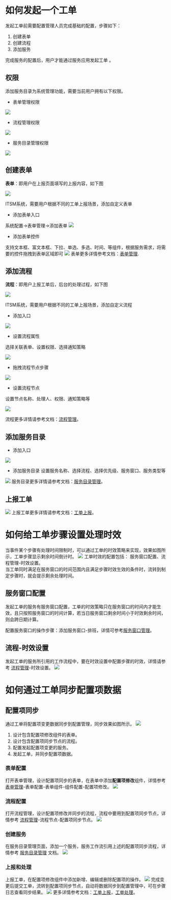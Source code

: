 # 如何发起一个工单
发起工单前需要配置管理人员完成基础的配置，步骤如下：
1. 创建表单
2. 创建流程
3. 添加服务

完成服务的配置后，用户才能通过服务应用发起工单 。

## 权限
添加服务目录为系统管理功能，需要当前用户拥有以下权限。

- 表单管理权限

![](image/表单管理权限.png)

- 流程管理权限

![](image/流程管理权限.png)


- 服务目录管理权限
 
![](image/服务目录权限.png)


## 创建表单

**表单**：即用户在上报页面填写的上报内容，如下图

![](image/添加服务目录-表单-1.png)

ITSM系统，需要用户根据不同的工单上报场景，添加自定义表单

- 添加表单入口

系统配置->表单管理->添加表单
![](image/添加服务目录-表单-添加入口.png)

- 添加表单控件

支持文本框、富文本框、下拉、单选、多选、时间、等组件，根据服务需求，将需要的控件拖拽到表单区域即可
![](image/添加服务目录-添加表单演示.gif) 
表单更多详情参考文档：[表单管理](../100.系统配置/3.数据和集成/表单管理.md).

## 添加流程

**流程**：即用户上报工单后，后台的处理过程，如下图

![](image/添加服务目录-创建流程-流程例示.png)

ITSM系统，需要用户根据不同的工单上报场景，添加自定义流程

- 添加入口

![](image/添加服务目录-添加流程入口.png)

- 设置流程属性

选择关联表单、设置权限、选择通知策略

![](image/添加服务目录-添加流程-流程设置.gif)

- 拖拽流程节点步骤

![](image/添加服务目录-添加流程-拖拽节点.gif)

- 设置流程节点

设置节点名称、处理人、权限、通知策略等

![](image/添加服务目录-添加流程-设置节点.gif)

流程更多详情请参考文档：[流程管理](流程管理/流程管理.md)。

## 添加服务目录

- 添加入口

![](image/添加服务目录-添加入口.png)

- 添加服务目录
设置服务名称、选择流程、选择优先级、服务窗口、服务类型等

![](image/添加服务目录.gif)
服务目录更多详情请参考文档：[服务目录管理](服务/服务目录管理.md)。

## 上报工单

![](image/添加服务目录-完成.png)
上报工单更多详情请参考文档：[工单上报](工单上报/工单上报.md)。

# 如何给工单步骤设置处理时效
当事件某个步骤有处理时间限制时，可以通过工单的时效策略来实现，效果如图所示，工单步骤显示剩余时间倒计时。
![](image/工单时效效果图.png)
工单时效的配置包括： 服务窗口配置、流程管理-时效设置。<br>
当工单同时满足在服务窗口的时间范围内且满足步骤时效生效的条件时，流转到制定步骤时，就会提示剩余处理时间。

## 服务窗口配置
发起工单的服务有服务窗口配置，工单的时效策略只在服务窗口的时间内才能生效，且只按照服务窗口的时间计算，若当日服务窗口剩余时间小于时效剩余时间，则会跨日期计算。

配置服务窗口的操作步骤：添加服务窗口-排班，详情可参考[服务窗口管理](../100.系统配置/5.基础服务/服务窗口管理.md)。

## 流程-时效设置
发起工单的服务所引用的工作流程中，要在时效设置中配置步骤的时效，详情请参考 [流程管理](流程管理/流程管理.md)-时效设置。
![](image/流程时效策略效果图.png)

# 如何通过工单同步配置项数据

## 配置项同步
通过工单将配置项变更数据同步到配置管理，同步效果如图所示。
   ![](image/配置项同步.png)
  1. 设计包含配置项修改组件的表单。
  2. 设计包含配置项同步节点的流程。
  3. 配置发起配置项变更的服务。
  4. 发起工单，并同步配置项数据。

### 表单配置
打开表单管理，设计配置项同步的表单，在表单中添加**配置项修改**组件，详情参考[表单管理](../100.系统配置/3.数据和集成/表单管理.md)-表单配置-表单组件-组件配置-配置项修改。
![](../100.系统配置/3.数据和集成/images/表单管理_表单组件_配置项修改.png)

### 流程配置
打开流程管理，设计配置项修改并同步的流程，流程中要用到配置项同步节点，详情参考 [流程管理](流程管理/流程管理.md)-流程节点-配置项同步节点。
![](流程管理/images/流程管理_配置项同步.png)

### 创建服务
在服务目录管理页面，添加一个服务，服务工作流引用上述的配置项同步流程，详情参考 [服务目录管理](服务/服务目录管理.md) 文档。
![](image/服务目录管理_配置项同步.png)

### 上报和处理
上报工单，在配置项修改组件中添加新增、编辑或删除配置项的操作。
![](image/工单上报_修改配置项.gif)
完成变更后提交工单，流转到配置项同步节点，自动将数据同步到配置管理中，可在步骤日志查看同步结果。
![](image/工单处理_修改配置项.gif)
更多详情参考文档：[工单上报](工单上报/工单上报.md)，[工单处理](工单处理/工单处理.md)。